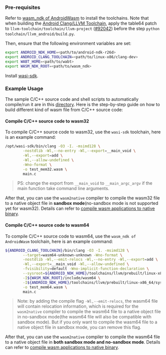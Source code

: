 ### Pre-requisites

Refer to [wasm_ndk of AndroidWasm] to install the toolchains. Note that when building the [Android
Clang/LLVM Toolchain], apply the table64 patch to `llvm-toolchain/toolchain/llvm-project` ([#92042]) before the step `python
toolchain/llvm_android/build.py`.

[wasm_ndk of AndroidWasm]: https://github.com/AndroidWasm/wasm_ndk?tab=readme-ov-file#pre-requisites
[Android Clang/LLVM Toolchain]: https://android.googlesource.com/toolchain/llvm_android/+/master/README.md#android-clang_llvm-toolchain
[#92042]: https://github.com/llvm/llvm-project/pull/92042

Then, ensure that the following environment variables are set:

```bash
export ANDROID_NDK_HOME=<path/to/android-ndk-r26d>
export ANDROID_CLANG_TOOLCHAIN=<path/to/linux-x86/clang-dev>
export WABT_HOME=<path/to/wabt>
export WASM_NDK_ROOT=<path/to/wasm_ndk>
```

Install [wasi-sdk](https://github.com/WebAssembly/wasi-sdk/tags).

### Example Usage

The sample C/C++ source code and shell scripts to automatically compile/run it are in this [directory](../samples/hello-world/). Here is the step-by-step guide on how to build different kind of wasm file from C/C++ source code:

#### Compile C/C++ source code to wasm32

To compile C/C++ source code to wasm32, use the `wasi-sdk` toolchain, here is an example command:

```bash
/opt/wasi-sdk/bin/clang -O3 -I. -msimd128 \
        -nostdlib -Wl,--no-entry -Wl,--export=__main_void \
        -Wl,--export=add \
        -Wl,--allow-undefined \
        -Wno-format \
        -o test_mem32.wasm \
        main.c
```

> PS: change the export from `__main_void` to `__main_argc_argv` if the main function take command line arguments.

After that, you can use the `wasm2native` compiler to compile the wasm32 file to a native object file in **sandbox mode**(no-sandbox mode is not supported yet for wasm32). Details can refer to [compile wasm applications to native binary](./compile_wasm_app_to_native.md).

#### Compile C/C++ source code to wasm64

To compile C/C++ source code to wasm64, use the `wasm_ndk of AndroidWasm` toolchain, here is an example command:

```bash
${ANDROID_CLANG_TOOLCHAIN}/bin/clang -O3 -I. -msimd128 \
        --target=wasm64-unknown-unknown -Wno-format \
        -nostdlib -Wl,--emit-relocs -Wl,--no-entry -Wl,--export=add \
        -Wl,--export=__main_void -Wl,--allow-undefined \
        -fvisibility=default -Wno-implicit-function-declaration \
        --sysroot=${ANDROID_NDK_HOME}/toolchains/llvm/prebuilt/linux-x86_64/sysroot \
        -I${WASM_NDK_ROOT}/include/wasm64 \
        -I${ANDROID_NDK_HOME}/toolchains/llvm/prebuilt/linux-x86_64/sysroot/usr/include \
        -o test_mem64.wasm \
        main.c
```

> Note: by adding the compile flag `-Wl,--emit-relocs`, the wasm64 file will contain relocation information, which is required for the `wasm2native` compiler to compile the wasm64 file to a native object file in no-sandbox mode(the wasm64 file will also be compatible with sandbox mode). But if you only want to compile the wasm64 file to a native object file in sandbox mode, you can remove this flag.

After that, you can use the `wasm2native` compiler to compile the wasm64 file to a native object file in **both sandbox mode and no-sandbox mode**. Details can refer to [compile wasm applications to native binary](./compile_wasm_app_to_native.md).

